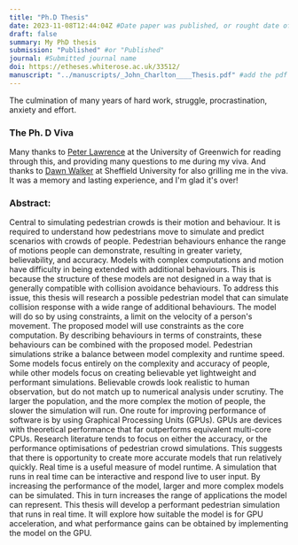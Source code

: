 ```yaml
---
title: "Ph.D Thesis"
date: 2023-11-08T12:44:04Z #Date paper was published, or rought date of relevance
draft: false
summary: My PhD thesis
submission: "Published" #or "Published"
journal: #Submitted journal name
doi: https://etheses.whiterose.ac.uk/33512/
manuscript: "../manuscripts/_John_Charlton____Thesis.pdf" #add the pdf to the content/publications/manuscript folder and insert filename here
---
```


The culmination of many years of hard work, struggle, procrastination, anxiety and effort.

### The Ph. D Viva
Many thanks to [Peter Lawrence](https://www.gre.ac.uk/people/rep/faculty-of-engineering-and-science/peter-lawrence) at the University of Greenwich for reading through this, and providing many questions to me during my viva.
And thanks to [Dawn Walker](https://www.sheffield.ac.uk/dcs/people/academic/dawn-walker) at Sheffield University for also grilling me in the viva. It was a memory and lasting experience, and I'm glad it's over!

### Abstract:
Central to simulating pedestrian crowds is their motion and behaviour. It is required to understand how pedestrians move to simulate and predict scenarios with crowds of people. Pedestrian behaviours enhance the range of motions people can demonstrate, resulting in greater variety, believability, and accuracy. Models with complex computations and motion have difficulty in being extended with additional behaviours. This is because the structure of these models are not designed in a way that is generally compatible with collision avoidance behaviours. To address this issue, this thesis will research a possible pedestrian model that can simulate collision response with a wide range of additional behaviours. The model will do so by using constraints, a limit on the velocity of a person's movement. The proposed model will use constraints as the core computation. By describing behaviours in terms of constraints, these behaviours can be combined with the proposed model. Pedestrian simulations strike a balance between model complexity and runtime speed. Some models focus entirely on the complexity and accuracy of people, while other models focus on creating believable yet lightweight and performant simulations. Believable crowds look realistic to human observation, but do not match up to numerical analysis under scrutiny. The larger the population, and the more complex the motion of people, the slower the simulation will run. One route for improving performance of software is by using Graphical Processing Units (GPUs). GPUs are devices with theoretical performance that far outperforms equivalent multi-core CPUs. Research literature tends to focus on either the accuracy, or the performance optimisations of pedestrian crowd simulations. This suggests that there is opportunity to create more accurate models that run relatively quickly. Real time is a useful measure of model runtime. A simulation that runs in real time can be interactive and respond live to user input. By increasing the performance of the model, larger and more complex models can be simulated. This in turn increases the range of applications the model can represent. This thesis will develop a performant pedestrian simulation that runs in real time. It will explore how suitable the model is for GPU acceleration, and what performance gains can be obtained by implementing the model on the GPU.
